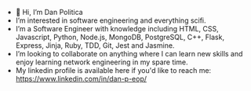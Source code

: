 - 👋 Hi, I’m Dan Politica
- I’m interested in software engineering and everything scifi.
- I’m a Software Engineer with knowledge including HTML, CSS, Javascript, Python, Node.js, MongoDB, PostgreSQL, C++, Flask, Express, Jinja, Ruby, TDD, Git, Jest and Jasmine. 
- I’m looking to collaborate on anything where I can learn new skills and enjoy learning network engineering in my spare time. 
- My linkedin profile is available here if you'd like to reach me: 
https://www.linkedin.com/in/dan-p-eop/
